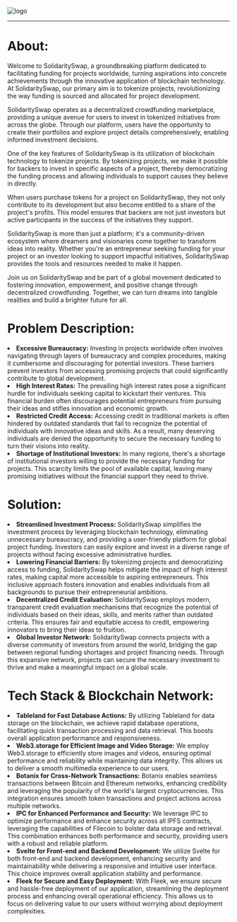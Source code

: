 ![logo](https://github.com/Alef-gabriel/solidaryswap/assets/63974787/93a3da6f-98ac-44ee-bfee-c81c0656dc8e)

<hr>
<h1>About:</h1>
Welcome to SolidaritySwap, a groundbreaking platform dedicated to facilitating funding for projects worldwide, turning aspirations into concrete achievements through the innovative application of blockchain technology. At SolidaritySwap, our primary aim is to tokenize projects, revolutionizing the way funding is sourced and allocated for project development.

SolidaritySwap operates as a decentralized crowdfunding marketplace, providing a unique avenue for users to invest in tokenized initiatives from across the globe. Through our platform, users have the opportunity to create their portfolios and explore project details comprehensively, enabling informed investment decisions.

One of the key features of SolidaritySwap is its utilization of blockchain technology to tokenize projects. By tokenizing projects, we make it possible for backers to invest in specific aspects of a project, thereby democratizing the funding process and allowing individuals to support causes they believe in directly.

When users purchase tokens for a project on SolidaritySwap, they not only contribute to its development but also become entitled to a share of the project's profits. This model ensures that backers are not just investors but active participants in the success of the initiatives they support.

SolidaritySwap is more than just a platform; it's a community-driven ecosystem where dreamers and visionaries come together to transform ideas into reality. Whether you're an entrepreneur seeking funding for your project or an investor looking to support impactful initiatives, SolidaritySwap provides the tools and resources needed to make it happen.

Join us on SolidaritySwap and be part of a global movement dedicated to fostering innovation, empowerment, and positive change through decentralized crowdfunding. Together, we can turn dreams into tangible realities and build a brighter future for all.

<h1>Problem Description:</h1>
<li> <strong>Excessive Bureaucracy:</strong> Investing in projects worldwide often involves navigating through layers of bureaucracy and complex procedures, making it cumbersome and discouraging for potential investors. These barriers prevent investors from accessing promising projects that could significantly contribute to global development.
</li>

<li>
<strong>High Interest Rates:</strong>
The prevailing high interest rates pose a significant hurdle for individuals seeking capital to kickstart their ventures. This financial burden often discourages potential entrepreneurs from pursuing their ideas and stifles innovation and economic growth.
</li>

<li>
<strong>Restricted Credit Access:</strong>
Accessing credit in traditional markets is often hindered by outdated standards that fail to recognize the potential of individuals with innovative ideas and skills. As a result, many deserving individuals are denied the opportunity to secure the necessary funding to turn their visions into reality.
</li>

<li>
<strong>Shortage of Institutional Investors:</strong>
In many regions, there's a shortage of institutional investors willing to provide the necessary funding for projects. This scarcity limits the pool of available capital, leaving many promising initiatives without the financial support they need to thrive.
</li>

<h1>Solution:</h1>
<li>
<strong>Streamlined Investment Process:</strong>
SolidaritySwap simplifies the investment process by leveraging blockchain technology, eliminating unnecessary bureaucracy, and providing a user-friendly platform for global project funding. Investors can easily explore and invest in a diverse range of projects without facing excessive administrative hurdles.
</li>

<li>
<strong>Lowering Financial Barriers:</strong>
By tokenizing projects and democratizing access to funding, SolidaritySwap helps mitigate the impact of high interest rates, making capital more accessible to aspiring entrepreneurs. This inclusive approach fosters innovation and enables individuals from all backgrounds to pursue their entrepreneurial ambitions.
</li>

<li>
<strong>Decentralized Credit Evaluation:</strong>
SolidaritySwap employs modern, transparent credit evaluation mechanisms that recognize the potential of individuals based on their ideas, skills, and merits rather than outdated criteria. This ensures fair and equitable access to credit, empowering innovators to bring their ideas to fruition.
</li>

<li>
<strong>Global Investor Network:</strong>
SolidaritySwap connects projects with a diverse community of investors from around the world, bridging the gap between regional funding shortages and project financing needs. Through this expansive network, projects can secure the necessary investment to thrive and make a meaningful impact on a global scale.
</li>

<h1>Tech Stack & Blockchain Network:</h1>
<li>
<strong>Tableland for Fast Database Actions:</strong> By utilizing Tableland for data storage on the blockchain, we achieve rapid database operations, facilitating quick transaction processing and data retrieval. This boosts overall application performance and responsiveness.
</li>

<li>
<strong>Web3.storage for Efficient Image and Video Storage:</strong> We employ Web3.storage to efficiently store images and videos, ensuring optimal performance and reliability while maintaining data integrity. This allows us to deliver a smooth multimedia experience to our users.
</li>

<li>
<strong>Botanix for Cross-Network Transactions:</strong> Botanix enables seamless transactions between Bitcoin and Ethereum networks, enhancing credibility and leveraging the popularity of the world's largest cryptocurrencies. This integration ensures smooth token transactions and project actions across multiple networks.
</li>

<li>
<strong>IPC for Enhanced Performance and Security:</strong> We leverage IPC to optimize performance and enhance security across all IPFS contracts, leveraging the capabilities of Filecoin to bolster data storage and retrieval. This combination enhances both performance and security, providing users with a robust and reliable platform.
</li>

<li>
<strong>Svelte for Front-end and Backend Development:</strong> We utilize Svelte for both front-end and backend development, enhancing security and maintainability while delivering a responsive and intuitive user interface. This choice improves overall application stability and performance.
</li>

<li>
<strong>Fleek for Secure and Easy Deployment:</strong> With Fleek, we ensure secure and hassle-free deployment of our application, streamlining the deployment process and enhancing overall operational efficiency. This allows us to focus on delivering value to our users without worrying about deployment complexities.
</li>
